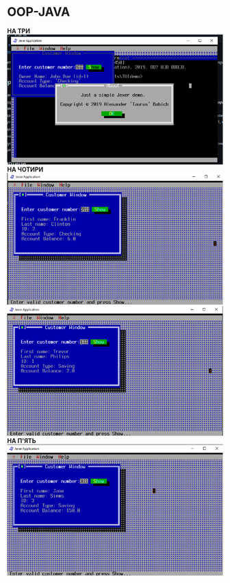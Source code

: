 # OOP-JAVA 
**НА ТРИ**  
<img src="https://github.com/ppc-ntu-khpi/34-tui-lab1-Rifleborn/blob/master/images/three.png"/>  
**НА ЧОТИРИ**  
<img src="https://github.com/ppc-ntu-khpi/34-tui-lab1-Rifleborn/blob/master/images/output1.png"/> 
<img src="https://github.com/ppc-ntu-khpi/34-tui-lab1-Rifleborn/blob/master/images/output2.png"/> 
**НА П'ЯТЬ** 
<img src="https://github.com/ppc-ntu-khpi/34-tui-lab1-Rifleborn/blob/master/images/five.png"/> 


